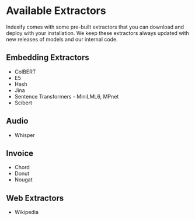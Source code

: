 # Available Extractors

Indexify comes with some pre-built extractors that you can download and deploy with your installation. We keep these extractors always updated with new releases of models and our internal code.

## Embedding Extractors
* ColBERT
* E5
* Hash
* Jina
* Sentence Transformers - MiniLML6, MPnet
* Scibert

## Audio
* Whisper

## Invoice
* Chord 
* Donut 
* Nougat

## Web Extractors
* Wikipedia